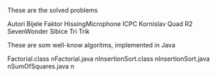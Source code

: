 These are the solved problems

Autori
Bijele
Faktor
HissingMicrophone
ICPC
Kornislav
Quad
R2
SevenWonder
Sibice
Tri
Trik

These are som well-know algoritms, implemented in Java

Factorial.class
nFactorial.java
nInsertionSort.class
nInsertionSort.java
nSumOfSquares.java
n